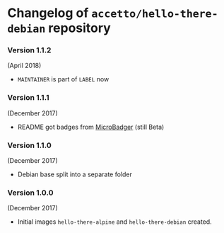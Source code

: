 # Changelog of `accetto/hello-there-debian` repository

### Version 1.1.2

(April 2018)

- `MAINTAINER` is part of `LABEL` now

### Version 1.1.1

(December 2017)

- README got badges from [MicroBadger](https://microbadger.com/) (still Beta)

### Version 1.1.0

(December 2017)

- Debian base split into a separate folder

### Version 1.0.0

(December 2017)

- Initial images `hello-there-alpine` and `hello-there-debian` created.
